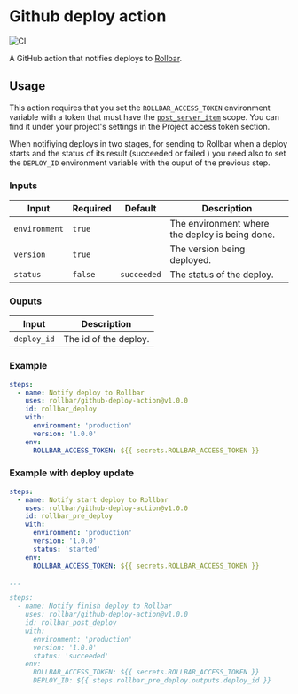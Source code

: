 # Github deploy action

![CI](https://github.com/rollbar/github-deploy-action/workflows/CI/badge.svg)

A GitHub action that notifies deploys to [Rollbar](https://rollbar.com).


## Usage

This action requires that you set the `ROLLBAR_ACCESS_TOKEN` environment variable with a token that must have the [`post_server_item`](https://explorer.docs.rollbar.com/#section/Authentication/Project-access-tokens) scope.
You can find it under your project's settings in the Project access token section.

When notifiying deploys in two stages, for sending to Rollbar when a deploy starts and the status of its result (succeeded or failed ) you need
also to set the `DEPLOY_ID` environment variable with the ouput of the previous step.


### Inputs

| Input          | Required  | Default      | Description                                      |
| -------------- | --------- | ------------ | ------------------------------------------------ |
| `environment`  | `true`    |              | The environment where the deploy is being done.  |
| `version`      | `true`    |              | The version being deployed.                      |
| `status`       | `false`   | `succeeded`  | The status of the deploy.                        |


### Ouputs

| Input        | Description           |
| ------------ | --------------------- |
| `deploy_id`  | The id of the deploy. |


### Example

```yaml
steps:
  - name: Notify deploy to Rollbar
    uses: rollbar/github-deploy-action@v1.0.0
    id: rollbar_deploy
    with:
      environment: 'production'
      version: '1.0.0'
    env:
      ROLLBAR_ACCESS_TOKEN: ${{ secrets.ROLLBAR_ACCESS_TOKEN }}
```


### Example with deploy update

```yaml
steps:
  - name: Notify start deploy to Rollbar
    uses: rollbar/github-deploy-action@v1.0.0
    id: rollbar_pre_deploy
    with:
      environment: 'production'
      version: '1.0.0'
      status: 'started'
    env:
      ROLLBAR_ACCESS_TOKEN: ${{ secrets.ROLLBAR_ACCESS_TOKEN }}

...

steps:
  - name: Notify finish deploy to Rollbar
    uses: rollbar/github-deploy-action@v1.0.0
    id: rollbar_post_deploy
    with:
      environment: 'production'
      version: '1.0.0'
      status: 'succeeded'
    env:
      ROLLBAR_ACCESS_TOKEN: ${{ secrets.ROLLBAR_ACCESS_TOKEN }}
      DEPLOY_ID: ${{ steps.rollbar_pre_deploy.outputs.deploy_id }}
```
